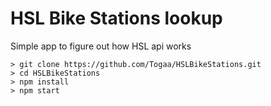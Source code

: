 # HSL Bike Stations lookup

Simple app to figure out how HSL api works

```
> git clone https://github.com/Togaa/HSLBikeStations.git
> cd HSLBikeStations
> npm install
> npm start
```
